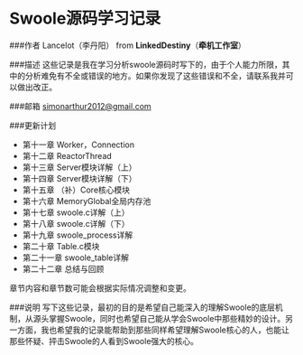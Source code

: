 Swoole源码学习记录
===================

###作者
Lancelot（李丹阳） from **LinkedDestiny**（**牵机工作室**）

###描述
这些记录是我在学习分析swoole源码时写下的，由于个人能力所限，其中的分析难免有不全或错误的地方。如果你发现了这些错误和不全，请联系我并可以做出改正。

###邮箱
simonarthur2012@gmail.com

###更新计划
 - 第十一章 Worker，Connection 
 - 第十二章 ReactorThread
 - 第十三章 Server模块详解（上）
 - 第十四章 Server模块详解（下）
 - 第十五章 （补）Core核心模块
 - 第十六章 MemoryGlobal全局内存池
 - 第十七章 swoole.c详解（上）
 - 第十八章 swoole.c详解（下）
 - 第十九章 swoole_process详解
 - 第二十章 Table.c模块
 - 第二十一章 swoole_table详解
 - 第二十二章 总结与回顾

章节内容和章节数可能会根据实际情况调整和变更。

###说明
写下这些记录，最初的目的是希望自己能深入的理解Swoole的底层机制，从源头掌握Swoole，同时也希望自己能从学会Swoole中那些精妙的设计。另一方面，我也希望我的记录能帮助到那些同样希望理解Swoole核心的人，也能让那些怀疑、抨击Swoole的人看到Swoole强大的核心。

